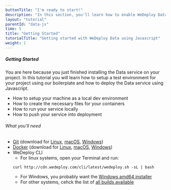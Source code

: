 ```yaml
---
buttonTitle: "I'm ready to start!"
description: "In this section, you'll learn how to enable WeDeploy Data on your application."
layout: "tutorial"
parentId: "data-js"
time: 5
title: "Getting Started"
tutorialTitle: "Getting started with WeDeploy Data using Javascript"
weight: 1
---
```


##### Getting Started

You are here because you just finished installing the Data service on your project. In this tutorial you will learn how to setup a test environment for your project using our boilerplate and how to deploy the Data service using Javascript.

<ul class="checklist">
	<li>How to setup your machine as a local dev environment</li>
	<li>How to create the necessary files for your containers</li>
	<li>How to run your service locally</li>
	<li>How to push your service into deployment</li>
</ul>

###### What you'll need

* [Git](https://git-scm.com/) (download for [Linux](https://git-scm.com/download/linux), [macOS](https://git-scm.com/download/mac), [Windows](https://git-scm.com/download/win))
* [Docker](https://www.docker.com/) (download for [Linux](https://docs.docker.com/engine/installation/linux/), [macOS](macOS), [Windows](https://download.docker.com/win/stable/InstallDocker.msi))
* WeDeploy CLI
	* For linux systems, open your Terminal and run: 
	```
	curl http://cdn.wedeploy.com/cli/latest/wedeploy.sh -sL | bash
	```
	* For Windows, you probably want the [Windows amd64 installer](https://bin.equinox.io/c/8WGbGy94JXa/cli-stable-windows-amd64.msi)
	* For other systems, cehck the list of [all builds available](https://bin.equinox.io/c/8WGbGy94JXa/cli-stable-windows-amd64.zip)
